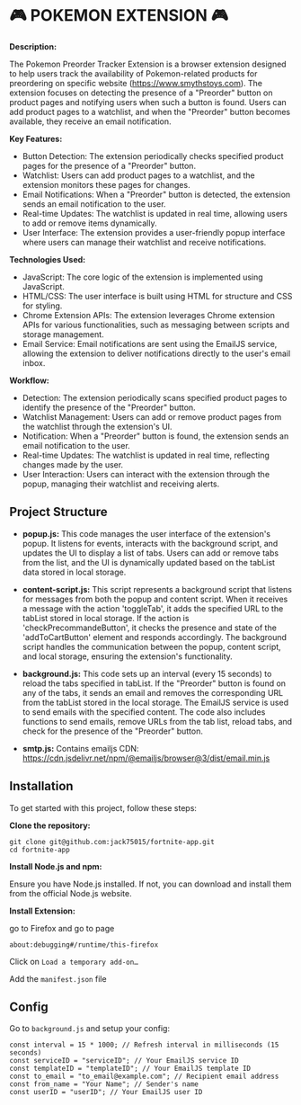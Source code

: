 # 🎮 POKEMON EXTENSION 🎮

**Description:**

The Pokemon Preorder Tracker Extension is a browser extension designed to help users track the availability of Pokemon-related products for preordering on specific website (https://www.smythstoys.com). The extension focuses on detecting the presence of a "Preorder" button on product pages and notifying users when such a button is found. Users can add product pages to a watchlist, and when the "Preorder" button becomes available, they receive an email notification.

**Key Features:**

- Button Detection: The extension periodically checks specified product pages for the presence of a "Preorder" button.
- Watchlist: Users can add product pages to a watchlist, and the extension monitors these pages for changes.
- Email Notifications: When a "Preorder" button is detected, the extension sends an email notification to the user.
- Real-time Updates: The watchlist is updated in real time, allowing users to add or remove items dynamically.
- User Interface: The extension provides a user-friendly popup interface where users can manage their watchlist and receive notifications.

**Technologies Used:**

- JavaScript: The core logic of the extension is implemented using JavaScript.
- HTML/CSS: The user interface is built using HTML for structure and CSS for styling.
- Chrome Extension APIs: The extension leverages Chrome extension APIs for various functionalities, such as messaging between scripts and storage management.
- Email Service: Email notifications are sent using the EmailJS service, allowing the extension to deliver notifications directly to the user's email inbox.

**Workflow:**

- Detection: The extension periodically scans specified product pages to identify the presence of the "Preorder" button.
- Watchlist Management: Users can add or remove product pages from the watchlist through the extension's UI.
- Notification: When a "Preorder" button is found, the extension sends an email notification to the user.
- Real-time Updates: The watchlist is updated in real time, reflecting changes made by the user.
- User Interaction: Users can interact with the extension through the popup, managing their watchlist and receiving alerts.

## Project Structure

- **popup.js:** This code manages the user interface of the extension's popup. It listens for events, interacts with the background script, and updates the UI to display a list of tabs. Users can add or remove tabs from the list, and the UI is dynamically updated based on the tabList data stored in local storage.

- **content-script.js:** This script represents a background script that listens for messages from both the popup and content script. When it receives a message with the action 'toggleTab', it adds the specified URL to the tabList stored in local storage. If the action is 'checkPrecommandeButton', it checks the presence and state of the 'addToCartButton' element and responds accordingly. The background script handles the communication between the popup, content script, and local storage, ensuring the extension's functionality.

- **background.js:** This code sets up an interval (every 15 seconds) to reload the tabs specified in tabList. If the "Preorder" button is found on any of the tabs, it sends an email and removes the corresponding URL from the tabList stored in the local storage. The EmailJS service is used to send emails with the specified content. The code also includes functions to send emails, remove URLs from the tab list, reload tabs, and check for the presence of the "Preorder" button.

- **smtp.js:** Contains emailjs CDN: https://cdn.jsdelivr.net/npm/@emailjs/browser@3/dist/email.min.js

## Installation

To get started with this project, follow these steps:

**Clone the repository:**

```shell
git clone git@github.com:jack75015/fortnite-app.git
cd fortnite-app
```

**Install Node.js and npm:**

Ensure you have Node.js installed. If not, you can download and install them from the official Node.js website.

**Install Extension:**

go to Firefox and go to page

```shell
about:debugging#/runtime/this-firefox
```

Click on `Load a temporary add-on…`

Add the `manifest.json` file

## Config

Go to `background.js` and setup your config:

```
const interval = 15 * 1000; // Refresh interval in milliseconds (15 seconds)
const serviceID = "serviceID"; // Your EmailJS service ID
const templateID = "templateID"; // Your EmailJS template ID
const to_email = "to_email@example.com"; // Recipient email address
const from_name = "Your Name"; // Sender's name
const userID = "userID"; // Your EmailJS user ID
```
